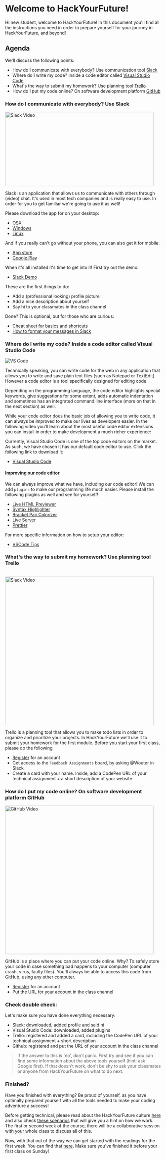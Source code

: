 # Welcome to HackYourFuture!

Hi new student, welcome to HackYourFuture! In this document you'll find all the instructions you need in order to prepare yourself for your journey in HackYourFuture, and beyond!

## Agenda

We'll discuss the following points:

-   How do I communicate with everybody? Use communication tool [Slack](https://www.slack.com)
-   Where do I write my code? Inside a code editor called [Visual Studio Code](https://code.visualstudio.com/)
-   What's the way to submit my homework? Use planning tool [Trello](https://trello.com/)
-   How do I put my code online? On software development platform [GitHub](https://www.github.com/)

### How do I communicate with everybody? Use Slack

<a href="http://www.youtube.com/watch?feature=player_embedded&v=EYqxQGmQkVw" target="_blank"><img src="https://slackhq.com/wp-content/uploads/2019/02/2019-02_Staff_Slack1_unfurl.png" width="480" height="240" alt="Slack Video" /></a>

Slack is an application that allows us to communicate with others through (video) chat. It's used in most tech companies and is really easy to use. In order for you to get familiar we're going to use it as well!

Please download the app for on your desktop:

-   [OSX](https://slack.com/downloads/osx)
-   [Windows](https://slack.com/downloads/windows)
-   [Linux](https://slack.com/downloads/linux)

And if you really can't go without your phone, you can also get it for mobile:

-   [App store](https://itunes.apple.com/nl/app/slack/id803453959?mt=12)
-   [Google Play](https://play.google.com/store/apps/details?id=com.Slack&hl=nl)

When it's all installed it's time to get into it! First try out the demo:

-   [Slack Demo](https://slackdemo.com/)

These are the first things to do:

-   Add a (professional looking) profile picture
-   Add a nice description about yourself
-   Say hi to your classmates in the class channel

Done? This is optional, but for those who are curious:

-   [Cheat sheet for basics and shortcuts](https://slack.com/intl/en-nl/help/articles/201374536-Slack-keyboard-shortcuts)
-   [How to format your messages in Slack](https://api.slack.com/reference/surfaces/formatting)

### Where do I write my code? Inside a code editor called Visual Studio Code

![VS Code](https://blog.launchdarkly.com/wp-content/uploads/2018/10/visualstudio_code-card.png)

Technically speaking, you can write code for the web in any application that allows you to write and save plain text files (such as Notepad or TextEdit). However a code editor is a tool specifically designed for editing code.

Depending on the programming language, the code editor highlights special keywords, give suggestions for some extent, adds automatic indentation and sometimes has an integrated command line interface (more on that in the next section) as well.

While your code editor does the basic job of allowing you to write code, it can always be improved to make our lives as developers easier. In the following video you'll learn about the most useful code editor extensions you can install in order to make development a much richer experience:

Currently, Visual Studio Code is one of the top code editors on the market. As such, we have chosen it has our default code editor to use. Click the following link to download it:

-   [Visual Studio Code](https://code.visualstudio.com/)

#### Improving our code editor

We can always improve what we have, including our code editor! We can add `plugins` to make our programming life much easier. Please install the following plugins as well and see for yourself!

-   [Live HTML Previewer](https://marketplace.visualstudio.com/items?itemName=hdg.live-html-previewer)
-   [Syntax Highlighter](https://marketplace.visualstudio.com/items?itemName=evgeniypeshkov.syntax-highlighter)
-   [Bracket Pair Colorizer](https://marketplace.visualstudio.com/items?itemName=CoenraadS.bracket-pair-colorizer)
-   [Live Server](https://marketplace.visualstudio.com/items?itemName=ritwickdey.LiveServer)
-   [Prettier](https://marketplace.visualstudio.com/items?itemName=esbenp.prettier-vscode)

For more specific information on how to setup your editor:

-   [VSCode Tips](https://github.com/HackYourFuture/fundamentals/tree/master/VSCodeTips)

### What's the way to submit my homework? Use planning tool Trello

<br/>
<a href="http://www.youtube.com/watch?feature=player_embedded&v=tVooja0Ta5I" target="_blank"><img src="https://www.artitex.nl/wp-content/uploads/trello-logo-blue.png" width="480"  alt="Slack Video" /></a><br/>

Trello is a planning tool that allows you to make todo lists in order to organize and prioritize your projects. In HackYourFuture we'll use it to submit your homework for the first module. Before you start your first class, please do the following

-   [Register](https://trello.com/signup) for an account
-   Get access to the `Feedback Assignments` board, by asking @Wouter in Slack
-   Create a card with your name. Inside, add a CodePen URL of your technical assignment + a short description of your website

### How do I put my code online? On software development platform GitHub

<a href="http://www.youtube.com/watch?feature=player_embedded&v=w3jLJU7DT5E" target="_blank"><img src="https://www.nieuws.social/strategie_nieuws/wp-content/uploadsnieuwssocial/2018/06/eult-42.jpg" width="480" alt="GitHub Video" /></a>

GitHub is a place where you can put your code online. Why? To safely store your code in case something bad happens to your computer (computer crash, virus, faulty files). You'll always be able to access this code from GitHub, using any other computer.

-   [Register](https://github.com/join) for an account
-   Put the URL for your account in the class channel

### Check double check:

Let's make sure you have done everything necessary:

-   Slack: downloaded, added profile and said hi
-   Visual Studio Code: downloaded, added plugins
-   Trello: registered and added a card, including the CodePen URL of your technical assignment + short description
-   Github: registered and put the URL of your account in the class channel

> If the answer to this is 'no', don't panic. First try and see if you can find some information about the above tools yourself (hint: ask Google first). If that doesn't work, don't be shy to ask your classmates or anyone from HackYourFuture on what to do next.

### Finished?

Have you finished with everything? Be proud of yourself, as you have optimally prepared yourself with all the tools needed to make your coding adventure a success!

Before getting technical, please read about the HackYourFuture culture [here](https://github.com/HackYourFuture/culture) and also check [these scenarios](https://github.com/HackYourFuture/culture/blob/main/scenarios.md) that will give you a hint on how we work. The first or second week of the course, there will be a collaborative session with your whole class to discuss all of this.

Now, with that out of the way we can get started with the readings for the first week. You can find that [here](https://github.com/HackYourFuture/HTML-CSS/blob/master/Week1/README.md). Make sure you've finished it before your first class on Sunday!
